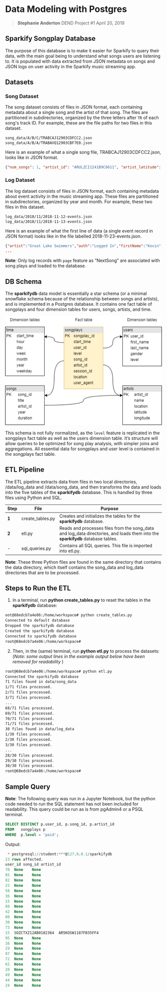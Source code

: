 # Data Modeling with Postgres

>
> **Stephanie Anderton**
> DEND Project #1
> April 20, 2019
>

## Sparkify Songplay Database

The purpose of this database is to make it easier for Sparkify to query their data, with the main goal being to understand what songs users are listening to. It is populated with data extracted from JSON metadata on songs and JSON logs on user activity in the Sparkify music streaming app.

## Datasets

### Song Dataset

The song dataset consists of files in JSON format, each containing metadata about a single song and the artist of that song. The files are partitioned in subdirectories, organized by the three letters after `TR` of each song's track ID. For example, these are the file paths for two files in this dataset.

```
song_data/A/B/C/TRABCAJ12903CDFCC2.json
song_data/A/B/A/TRABAVQ12903CBF7E0.json
```

Here is an example of what a single song file, TRABCAJ12903CDFCC2.json, looks like in JSON format.

```json
{"num_songs": 1, "artist_id": "ARULZCI1241B9C8611", "artist_latitude": null, "artist_longitude": null, "artist_location": "", "artist_name": "Luna Orbit Project", "song_id": "SOSWKAV12AB018FC91", "title": "Midnight Star", "duration": 335.51628, "year": 0}
```

### Log Dataset

The log dataset consists of files in JSON format, each containing metadata about event activity in the music streaming app. These files are partitioned in subdirectories, organized by year and month. For example, these two files in this dataset.

```
log_data/2018/11/2018-11-12-events.json
log_data/2018/11/2018-11-13-events.json
```

Here is an example of what the first line of data (a single event record in JSON format) looks like in the file labelled 2018-11-23-events.json.

```json
{"artist":"Great Lake Swimmers","auth":"Logged In","firstName":"Kevin","gender":"M","itemInSession":0,"lastName":"Arellano","length":215.11791,"level":"free","location":"Harrisburg-Carlisle, PA","method":"PUT","page":"NextSong","registration":1540006905796.0,"sessionId":815,"song":"Your Rocky Spine","status":200,"ts":1542931645796,"userAgent":"\"Mozilla\/5.0 (Macintosh; Intel Mac OS X 10_9_4) AppleWebKit\/537.36 (KHTML, like Gecko) Chrome\/36.0.1985.125 Safari\/537.36\"","userId":"66"}
...
```

**Note**: Only log records with `page` feature as “NextSong” are associated with song plays and loaded to the database.

## DB Schema

The **sparkifydb** data model is essentially a star schema (or a minimal snowflake schema because of the relationship between songs and artists), and is implemented in a Postgres database. It contains one fact table of songplays and four dimension tables for users, songs, artists, and time.


<img src="data_model.png" width=600>



This schema is not fully normalized, as the `level` feature is replicated in the songplays fact table as well as the users dimension table. It’s structure will allow queries to be optimized for song play analysis, with simpler joins and aggregations. All essential data for songplays and user level is contained in the songplays fact table.

## ETL Pipeline

The ETL pipeline extracts data from files in two local directories, /data/log_data and /data/song_data, and then transforms the data and loads into the five tables of the **sparkifydb** database. This is handled by three files using Python and SQL.

| Step  | File             | Purpose                                                      |
| ----- | ---------------- | ------------------------------------------------------------ |
| **1** | create_tables.py | Creates and initializes the tables for the **sparkifydb** database. |
| **2** | etl.py           | Reads and processes files from the song_data and log_data directories, and loads them into the **sparkifydb** database tables. |
| -     | sql_queries.py   | Contains all SQL queries. This file is imported into etl.py. |

**Note**: These three Python files are found in the same directory that contains the data directory, which itself contains the song_data and log_data directories that are to be processed.

## Steps to Run the ETL

1. In a terminal, run **python create_tables.py** to reset the tables in the **sparkifydb** database:

```bash
oot@68edcb7a4e06:/home/workspace# python create_tables.py
Connected to default database
Dropped the sparkifydb database
Created the sparkifydb database
Connected to sparkifydb database
root@68edcb7a4e06:/home/workspace#
```

2. Then, in the (same) terminal, run **python etl.py** to process the datasets: (*Note: some output lines in the example output below have been removed for readability* )

```bash
root@68edcb7a4e06:/home/workspace# python etl.py
Connected the sparkifydb database
71 files found in data/song_data
1/71 files processed.
2/71 files processed.
3/71 files processed.
...
68/71 files processed.
69/71 files processed.
70/71 files processed.
71/71 files processed.
30 files found in data/log_data
1/30 files processed.
2/30 files processed.
3/30 files processed.
...
28/30 files processed.
29/30 files processed.
30/30 files processed.
root@68edcb7a4e06:/home/workspace#
```

## Sample Query

**Note**: The following query was run in a Jupyter Notebook, but the python code needed to run the SQL statement has not been included for readability. This query could be run as is from pgAdmin4 or a PSQL terminal.

```sql
SELECT DISTINCT p.user_id, p.song_id, p.artist_id
FROM   songplays p
WHERE  p.level = 'paid';
```

Output:

```sql
 * postgresql://student:***@127.0.0.1/sparkifydb
23 rows affected.
user_id	song_id	artist_id
70	None	None
85	None	None
82	None	None
25	None	None
58	None	None
36	None	None
15	None	None
88	None	None
42	None	None
80	None	None
30	None	None
73	None	None
15	SOZCTXZ12AB0182364	AR5KOSW1187FB35FF4
95	None	None
16	None	None
29	None	None
97	None	None
72	None	None
65	None	None
20	None	None
49	None	None
44	None	None
24	None	None
```


